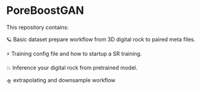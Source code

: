 # PoreBoostGAN

This repository contains:

🪐 Basic dataset prepare workflow from 3D digital rock to paired meta files.

⚡️ Training config file and how to startup a SR training.

💥 Inference your digital rock from pretrained model.

🛸 extrapolating and downsample workflow


